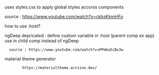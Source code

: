 uses styles.css to apply global styles accorss components  

source : https://www.youtube.com/watch?v=ckbsKtnnHFo

how to use :host?   

ngDeep depricated : define custom variable in :host (parent comp ex app) use in child comp instead of ngDeep  
      
      source : https://www.youtube.com/watch?v=PPmba5cBu3w

material theme generator

            https://materialtheme.arcsine.dev/
